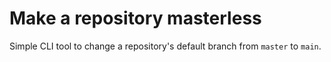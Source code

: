 # Make a repository masterless

Simple CLI tool to change a repository's default branch from `master` to `main`.